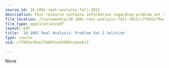 ```yaml
---
course_id: 18-100c-real-analysis-fall-2012
description: This resource contains information regarding problem set 2 solution.
file_location: /coursemedia/18-100c-real-analysis-fall-2012/c7f892e76ee72b80fea549861cbaeb13_MIT18_100CF12_Prob_Set_2.pdf
file_type: application/pdf
layout: pdf
title: '18.100C Real Analysis: Problem Set 2 Solution'
type: course
uid: c7f892e76ee72b80fea549861cbaeb13

---
```

None